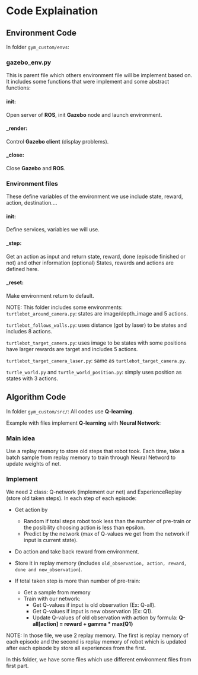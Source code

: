 # Code Explaination

## Environment Code
In folder `gym_custom/envs`:


### gazebo_env.py
This is parent file which others environment file will be implement based on.
It includes some functions that were implement and some abstract functions:

#### __init__:
Open server of **ROS**, init **Gazebo** node and launch environment.

#### _render:
Control **Gazebo client** (display problems).

#### _close:
Close **Gazebo** and **ROS**.

### Environment files
These define variables of the environment we use include state, reward, action, destination....

#### __init__:
Define services, variables we will use.

#### _step:
Get an action as input and return state, reward, done (episode finished or not) and other information (optional)
States, rewards and actions are defined here.

#### _reset:
Make environment return to default.

NOTE: This folder includes some environments:
`turtlebot_around_camera.py`: states are image/depth_image and 5 actions.

`turtlebot_follows_walls.py`: uses distance (got by laser) to be states and includes 8 actions.

`turtlebot_target_camera.py`: uses image to be states with some positions have larger rewards are target and includes 5 actions.

`turtlebot_target_camera_laser.py`: same as `turtlebot_target_camera.py`.

`turtle_world.py` and `turtle_world_position.py`: simply uses position as states with 3 actions.



## Algorithm Code
In folder `gym_custom/src/`:
All codes use **Q-learning**.

Example with files implement **Q-learning** with **Neural Network**:
### Main idea
Use a replay memory to store old steps that robot took.
Each time, take a batch sample from replay memory to train through Neural Netword to update weights of net.

### Implement
We need 2 class: Q-network (implement our net) and ExperienceReplay (store old taken steps).
In each step of each episode:
- Get action by
	- Random if total steps robot took less than the number of pre-train or the posibility choosing action is less than epsilon.
	- Predict by the network (max of Q-values we get from the network if input is current state).

- Do action and take back reward from environment.

- Store it in replay memory (includes `old_observation, action, reward, done and new_observation`).

- If total taken step is more than number of pre-train:
	- Get a sample from memory
	- Train with our network:
		- Get Q-values if input is old observation (Ex: Q-all).
		- Get Q-values if input is new observation (Ex: Q1).
		- Update Q-values of old observation with action by formula:
			**Q-all[action] = reward + gamma * max(Q1)** 


NOTE: 
In those file, we use 2 replay memory. The first is replay memory of each episode and the second is replay memory of robot which is updated after each episode by store all experiences from the first.

In this folder, we have some files which use different environment files from first part.
